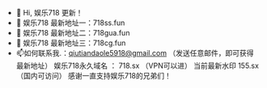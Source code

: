 - 👋 Hi, 娱乐718 更新！
- 👀 娱乐718 最新地址一：718ss.fun
- 🌱 娱乐718 最新地址二：718gua.fun
- 💞️ 娱乐718 最新地址三：718cg.fun
- 📫如何联系我.：qiutiandaole5918@gmail.com  （发送任意邮件，即可获得最新地址）
娱乐718永久域名 ： 718.sx （VPN可以进）  当前最新水印 155.sx  （国内可访问）
感谢一直支持娱乐718的兄弟们！
<!---
Yule718/Yule718 is a ✨ special ✨ repository because its `README.md` (this file) appears on your GitHub profile.
You can click the Preview link to take a look at your changes.
--->
